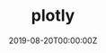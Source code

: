 ---
title: 'plotly'
authors:
- Carson Sievert
date: '2019-08-20T00:00:00Z'

# Schedule page publish date (NOT proceeding's date).
publishDate: '20001-01-01T00:00:00Z'

# proceeding type.
# Legend: 0 = Uncategorized; 1 = Talk, 2 = Keynote, 3 = Workshop
# To add more update publications_types.toml and en.yaml
proceeding_types: ['3']

# proceeding name and optional abbreviated proceeding name.
proceeding: Presented at 2019 Conference
proceeding_short: Presented at 2019 Conference

abstract: 

tags:
- Rstudio
featured: false

links:
url_slides: 'https://github.com/cpsievert/tutorials/tree/master/20190821'
url_video: ''

---